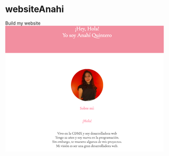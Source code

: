 # websiteAnahi

Build my website
![Aquí la descripción de la imagen por si no carga](https://raw.githubusercontent.com/anahiquintero99/websiteAnahi/main/img/imgReadme.png)
